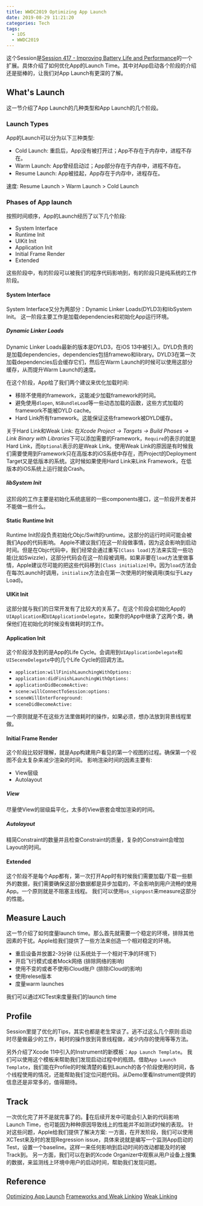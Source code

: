 ```yaml
---
title: WWDC2019 Optimizing App Launch
date: 2019-08-29 11:21:20
categories: Tech
tags:
  - iOS
  - WWDC2019
---
```


这个Session是[Session 417 - Improving Battery Life and Performance](https://developer.apple.com/videos/play/wwdc2019/417/)的一个扩展。具体介绍了如何优化App的Launch Time。其中对App启动各个阶段的介绍还是挺棒的，让我们对App Launch有更深的了解。
<!-- more -->
## What's Launch
这一节介绍了App Launch的几种类型和App Launch的几个阶段。

### Launch Types
App的Launch可以分为以下三种类型:
- Cold Launch: 重启后，App没有被打开过；App不存在于内存中，进程不存在。
- Warm Launch: App曾经启动过；App部分存在于内存中，进程不存在。
- Resume Launch: App被挂起，App存在于内存中，进程存在。 

速度: Resume Launch > Warm Launch > Cold Launch

### Phases of App launch
按照时间顺序，App的Launch经历了以下几个阶段:
- System Interface
- Runtime Init
- UIKit Init
- Application Init
- Initial Frame Render
- Extended

这些阶段中，有的阶段可以被我们的程序代码影响到，有的阶段只是纯系统的工作阶段。

#### System Interface
System Interface又分为两部分：Dynamic Linker Loads(DYLD3)和libSystem Init。
这一阶段主要工作是加载dependencies和初始化App运行环境。

##### Dynamic Linker Loads
Dynamic Linker Loads最新的版本是DYLD3，在iOS 13中被引入。DYLD负责的是加载dependencies，dependencies包括framewo和library。DYLD3在第一次加载dependencies后会缓存它们，然后在Warm Launch的时候可以使用这部分缓存，从而提升Warm Launch的速度。

在这个阶段，App给了我们两个建议来优化加载时间:
- 移除不使用的framework，这能减少加载framework的时间。
- 避免使用`dlopen`, `NSBundleLoad`等一些动态加载的函数，这些方式加载的framework不能被DYLD cache。
- Hard Link所有framework。这能保证这些framework被DYLD缓存。

关于Hard Link和Weak Link:
在*Xcode Project -> Targets -> Build Phases -> Link Binary with Libraries*下可以添加需要的Framework，`Require`的表示的就是Hard Link，而`Optional`表示的是Weak Link。使用Weak Link的原因是有时候我们需要使用到Framework只在高版本的iOS系统中存在，而Project的Deployment Target又是低版本的系统。这时候如果使用Hard Link来Link Framework，在低版本的iOS系统上运行就会Crash。

##### libSystem Init
这阶段的工作主要是初始化系统底层的一些components接口，这一阶段开发者并不能做一些什么。

#### Static Runtime Init
Runtime Init阶段负责初始化Objc/Swift的runtime。这部分的运行时间可能会被我们App的代码影响。
Apple不建议我们在这一阶段做事情，因为这会影响到启动时间。但是在Objc代码中，我们经常会通过重写`[Class load]`方法来实现一些功能(比如Swizzle)，这部分代码会在这一阶段被调用。如果非要在`load`方法里做事情，Apple建议尽可能的把这些代码移到`[Class initialize]`中。因为`load`方法会在每次Launch时调用，`initialize`方法会在第一次使用的时候调用(类似于Lazy Load)。

#### UIKit Init
这部分就与我们的日常开发有了比较大的关系了。在这个阶段会初始化App的`UIApplication`和`UIApplicationDelegate`，如果你的App中继承了这两个类，确保他们在初始化的时候没有做耗时的工作。

#### Application Init
这个阶段涉及到的是App的Life Cycle。会调用到`UIApplicationDelegate`和`UISeceneDelegate`中的几个Life Cycle的回调方法。
- `application:willFinishLaunchingWithOptions: `
- `application:didFinishLaunchingWithOptions:`
- `applicationDidBecomeActive:`
- `scene:willConnectToSession:options: `
- `sceneWillEnterForeground: `
- `sceneDidBecomeActive:`

一个原则就是不在这些方法里做耗时的操作，如果必须，想办法放到背景线程里做。

#### Initial Frame Render
这个阶段比较好理解，就是App构建用户看见的第一个视图的过程。确保第一个视图不会太复杂来减少渲染的时间。
影响渲染时间的因素主要有:
- View层级
- Autolayout

##### View
尽量使View的层级扁平化，太多的View嵌套会增加渲染的时间。

##### Autolayout
精简Constraint的数量并且检查Constraint的质量，复杂的Constraint会增加Layout的时间。

#### Extended
这个阶段不是每个App都有，第一次打开App时有时候我们需要加载/下载一些额外的数据，我们需要确保这部分数据都是异步加载的，不会影响到用户流畅的使用App。一个原则就是不阻塞主线程。
我们可以使用`os_signpost`来measure这部分的性能。

## Measure Lauch
这一节介绍了如何度量launch time。那么首先就需要一个稳定的环境，排除其他因素的干扰。Apple给我们提供了一些方法来创造一个相对稳定的环境。

- 重启设备并放置2-3分钟 (让系统处于一个相对干净的环境下)
- 开启飞行模式或者Mock网络 (排除网络的影响)
- 使用不变的或者不使用iCloud账户 (排除iCloud的影响)
- 使用relese版本
- 度量warm launches

我们可以通过XCTest来度量我们的launch time

## Profile
Session里提了优化的Tips，其实也都是老生常谈了。逃不过这么几个原则:启动时尽量做最少的工作，耗时的操作放到背景线程做，减少内存的使用等等方法。

另外介绍了Xcode 11中引入的Instrument的新模板：`App Launch Template`。
我们可以使用这个模板来帮助我们发现启动过程中的瓶颈。借助`App Launch Template`，我们能在Profile的时候清楚的看到Launch的各个阶段使用的时间，各个线程使用的情况，还能帮助我们定位问题代码。从Demo里看Instrument提供的信息还是非常多的，值得期待。

## Track
一次优化完了并不是就完事了的。在后续开发中可能会引入新的代码影响Launch Time，也可能因为种种原因导致线上的性能并不如测试时候的表现。
针对这些问题，Apple给我们提供了解决方案:
一方面，在开发阶段，我们可以使用XCTest来及时的发现Regression issue，具体来说就是编写一个监测App启动的Test，设置一个baseline。这样一来任何影响到启动时间的改动都能及时的被Track到。
另一方面，我们可以在新的Xcode Organizer中观察从用户设备上搜集的数据，来监测线上环境中用户的启动时间，帮助我们发现问题。

## Reference
[Optimizing App Launch](https://developer.apple.com/videos/play/wwdc2019/423)
[Frameworks and Weak Linking](https://developer.apple.com/library/archive/documentation/MacOSX/Conceptual/BPFrameworks/Concepts/WeakLinking.html)
[Weak Linking](https://nixwang.com/2017/08/26/weak-linking/)
